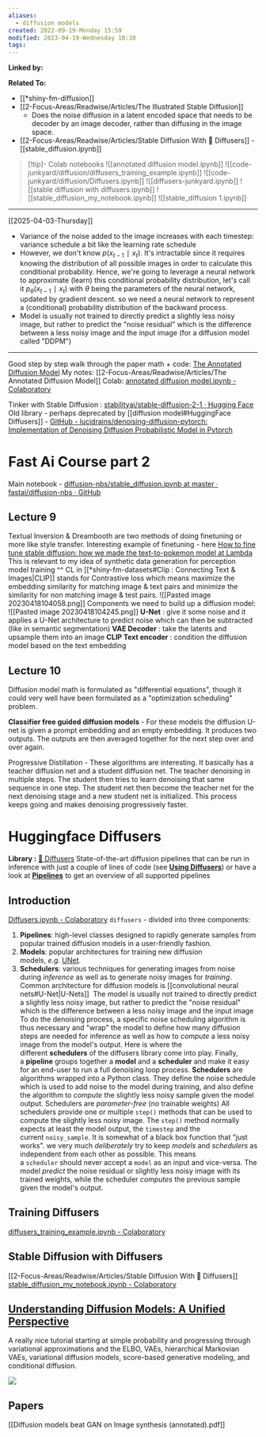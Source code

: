 ```yaml
---
aliases:
  - diffusion models
created: 2022-09-19-Monday 15:59
modified: 2023-04-19-Wednesday 10:10
tags:
---
```


**Linked by:**

**Related To:**
- [[*shiny-fm-diffusion]]
- [[2-Focus-Areas/Readwise/Articles/The Illustrated Stable Diffusion]]
	- Does the noise diffusion in a latent encoded space that needs to be decoder by an image decoder, rather than diffusing in the image space.
- [[2-Focus-Areas/Readwise/Articles/Stable Diffusion With 🧨 Diffusers]] - [[stable_diffusion.ipynb]]


> [!tip]- Colab notebooks
![[annotated diffusion model.ipynb]]
![[code-junkyard/diffusion/diffusers_training_example.ipynb]]
![[code-junkyard/diffusion/Diffusers.ipynb]]
![[diffusers-junkyard.ipynb]]
![[stable diffusion with diffusers.ipynb]]
![[stable_diffusion_my_notebook.ipynb]]
![[stable_diffusion 1.ipynb]]

---

[[2025-04-03-Thursday]]
- Variance of the noise added to the image increases with each timestep: variance schedule a bit like the learning rate schedule
- However, we don't know $p(x_{t−1} ∣ x_t)$. It's intractable since it requires knowing the distribution of all possible images in order to calculate this conditional probability. Hence, we're going to leverage a neural network to approximate (learn) this conditional probability distribution, let's call it $p_θ(x_{t−1} ∣ x_t)$ with $θ$ being the parameters of the neural network, updated by gradient descent. so we need a neural network to represent a (conditional) probability distribution of the backward process.
- Model is usually not trained to directly predict a slightly less noisy image, but rather to predict the "noise residual" which is the difference between a less noisy image and the input image (for a diffusion model called "DDPM")

---
Good step by step walk through the paper math + code: [The Annotated Diffusion Model](https://huggingface.co/blog/annotated-diffusion)
	My notes: [[2-Focus-Areas/Readwise/Articles/The Annotated Diffusion Model]]
	Colab: [annotated diffusion model.ipynb - Colaboratory](https://colab.research.google.com/drive/1cIX1xKMpgX-pY-IcRv_Xd_vv3yKRJ2Zd?authuser=1#scrollTo=r-66oBOL-9DW)

Tinker with Stable Diffusion : [stabilityai/stable-diffusion-2-1 · Hugging Face](https://huggingface.co/stabilityai/stable-diffusion-2-1)
Old library - perhaps deprecated by [[diffusion model#HuggingFace Diffusers]]
	- [GitHub - lucidrains/denoising-diffusion-pytorch: Implementation of Denoising Diffusion Probabilistic Model in Pytorch](https://github.com/lucidrains/denoising-diffusion-pytorch)

# Fast Ai Course part 2

Main notebook - [diffusion-nbs/stable\_diffusion.ipynb at master · fastai/diffusion-nbs · GitHub](https://github.com/fastai/diffusion-nbs/blob/master/stable_diffusion.ipynb)

## Lecture 9

Textual Inversion & Dreambooth are two methods of doing finetuning or more like style transfer.
Interesting example of finetuning - here [How to fine tune stable diffusion: how we made the text-to-pokemon model at Lambda](https://lambdalabs.com/blog/how-to-fine-tune-stable-diffusion-how-we-made-the-text-to-pokemon-model-at-lambda)
This is relevant to my idea of synthetic data generation for perception model training ^^
CL in [[*shiny-fm-datasets#Clip : Connecting Text & Images|CLIP]] stands for Contrastive loss which means maximize the embedding similarity for matching image & text pairs and minimize the similarity for non matching image & test pairs.
![[Pasted image 20230418104058.png]]
Components we need to build up a diffusion model:
![[Pasted image 20230418104245.png]]
**U-Net** : give it some noise and it applies a U-Net architecture to predict noise which can then be subtracted (like in semantic segmentation)
**VAE Decoder** : take the latents and upsample them into an image
**CLIP Text encoder** : condition the diffusion model based on the text embedding

## Lecture 10

Diffusion model math is formulated as "differential equations", though it could very well have been formulated as a "optimization scheduling" problem.

**Classifier free guided diffusion models** - For these models the diffusion U-net is given a prompt embedding and an empty embedding. It produces two outputs. The outputs are then averaged together for the next step over and over again.

Progressive Distillation - These algorithms are interesting. It basically has a teacher diffusion net and a student diffusion net. The teacher denoising in multiple steps. The student then tries to learn denoising that same sequence in one step. The student net then become the teacher net for the next denoising stage and a new student net is initialized. This process keeps going and makes denoising progressively faster.



# Huggingface Diffusers

**Library :** [🧨 Diffusers](https://huggingface.co/docs/diffusers/index)
State-of-the-art diffusion pipelines that can be run in inference with just a couple of lines of code (see [**Using Diffusers**](https://huggingface.co/docs/diffusers/using-diffusers/conditional_image_generation)) or have a look at [**Pipelines**](https://huggingface.co/docs/diffusers/index#pipelines) to get an overview of all supported pipelines

## Introduction

[Diffusers.ipynb - Colaboratory](https://colab.research.google.com/github/huggingface/notebooks/blob/main/diffusers/diffusers_intro.ipynb?authuser=1)
`diffusers` - divided into three components:

1. **Pipelines**: high-level classes designed to rapidly generate samples from popular trained diffusion models in a user-friendly fashion.
2. **Models**: popular architectures for training new diffusion models, *e.g.* [UNet](https://arxiv.org/abs/1505.04597).
3. **Schedulers**: various techniques for generating images from noise during *inference* as well as to generate noisy images for *training*.
Common architecture for diffusion models is [[convolutional neural nets#U-Net|U-Nets]]
 The model is usually not trained to directly predict a slightly less noisy image, but rather to predict the "noise residual" which is the difference between a less noisy image and the input image
To do the denoising process, a specific noise scheduling algorithm is thus necessary and "wrap" the model to define how many diffusion steps are needed for inference as well as how to *compute* a less noisy image from the model's output. Here is where the different **schedulers** of the diffusers library come into play.
Finally, a **pipeline** groups together a **model** and a **scheduler** and make it easy for an end-user to run a full denoising loop process.
**Schedulers** are algorithms wrapped into a Python class. They define the noise schedule which is used to add noise to the model during training, and also define the algorithm to *compute* the slightly less noisy sample given the model output. Schedulers are *parameter-free* (no trainable weights)
All schedulers provide one or multiple `step()` methods that can be used to compute the slightly less noisy image. The `step()` method normally expects at least the model output, the `timestep` and the current `noisy_sample`. It is somewhat of a black box function that "just works".
we very much *deliberately* try to keep *models* and *schedulers* as independent from each other as possible. This means a `scheduler` should never accept a `model` as an input and vice-versa. The model *predict* the noise residual or slightly less noisy image with its trained weights, while the scheduler *computes* the previous sample given the model's output.

## Training Diffusers

[diffusers_training_example.ipynb - Colaboratory](https://colab.research.google.com/drive/1tG0klyE5SJYql3OxV_F7wZ5IYqZ3hlVm?authuser=1#scrollTo=34cac24c-df25-49a7-9828-5518a31df8bc)

## Stable Diffusion with Diffusers

[[2-Focus-Areas/Readwise/Articles/Stable Diffusion With 🧨 Diffusers]]
[stable_diffusion_my_notebook.ipynb - Colaboratory](https://colab.research.google.com/drive/1zGX2rVVI_yt2G0DvTY98aVOGos72HZFP?authuser=1#scrollTo=8640wQ9DUldd)

## [Understanding Diffusion Models: A Unified Perspective](https://substack.com/redirect/1d1cc816-f902-4464-b01c-877117f64006?r=f2u90)

A really nice tutorial starting at simple probability and progressing through variational approximations and the ELBO, VAEs, hierarchical Markovian VAEs, variational diffusion models, score-based generative modeling, and conditional diffusion.

[![](https://ci5.googleusercontent.com/proxy/nusSaAHOKiuHE3m_9BKRTPiFZFlvK-DV6_eupsIAO26IkskKRHxKesvyLAjLTaBnIhOr3OT2VJYTOStVtYciwOmHsEiIryio_gdzpGT7noNuxlPADr5ZM_SXgsQNZ0NuPc4D41f-efPhL7yXKwEb3S-dVeqvNrEs18V5Nly6FwLiZk3v7-GwmyZLThFEL8jfn5N15anS3t3YBuo2iKL9kZQ5pTl4wYJ_LNMFOzneaZoCYxdiDMJ_mVUCY0N4jmCF_FSD926TAIAZSoyckJPnIOC_jmmwrefTyPksNRUfSqkPny2c5LyRVgwgkmwLjOuKH5I1S6Y7kLkendYvvUNLPxuPpg=s0-d-e1-ft#https://substackcdn.com/image/fetch/w_1398,c_limit,f_auto,q_auto:good,fl_progressive:steep/https%3A%2F%2Fbucketeer-e05bbc84-baa3-437e-9518-adb32be77984.s3.amazonaws.com%2Fpublic%2Fimages%2F9df83890-46d9-4962-9f16-8bbadff13fba_2034x1070.png)](https://substackcdn.com/image/fetch/f_auto,q_auto:good,fl_progressive:steep/https%3A%2F%2Fbucketeer-e05bbc84-baa3-437e-9518-adb32be77984.s3.amazonaws.com%2Fpublic%2Fimages%2F9df83890-46d9-4962-9f16-8bbadff13fba_2034x1070.png)


## Papers
[[Diffusion models beat GAN on Image synthesis (annotated).pdf]]